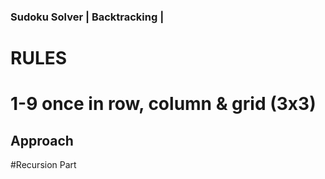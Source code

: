 ### Sudoku Solver | Backtracking |

# RULES

# 1-9 once in row, column & grid (3x3)

## Approach 
#Recursion Part 


